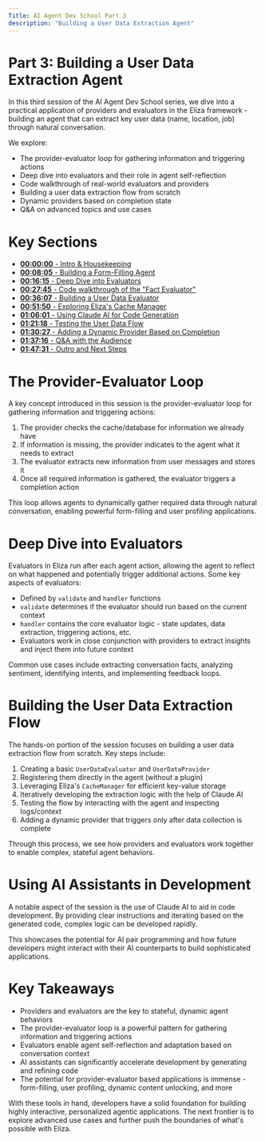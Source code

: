 ```yaml
---
Title: AI Agent Dev School Part 3
description: "Building a User Data Extraction Agent"
---
```


# Part 3: Building a User Data Extraction Agent

In this third session of the AI Agent Dev School series, we dive into a practical application of providers and
evaluators in the Eliza framework - building an agent that can extract key user data (name, location, job) through
natural conversation.

We explore:

- The provider-evaluator loop for gathering information and triggering actions
- Deep dive into evaluators and their role in agent self-reflection
- Code walkthrough of real-world evaluators and providers
- Building a user data extraction flow from scratch
- Dynamic providers based on completion state
- Q&A on advanced topics and use cases

# Key Sections

- [**00:00:00** - Intro & Housekeeping](https://www.youtube.com/watch?v=Y1DiqSVy4aU&t=0)
- [**00:08:05** - Building a Form-Filling Agent](https://www.youtube.com/watch?v=Y1DiqSVy4aU&t=485)
- [**00:16:15** - Deep Dive into Evaluators](https://www.youtube.com/watch?v=Y1DiqSVy4aU&t=975)
- [**00:27:45** - Code walkthrough of the "Fact Evaluator"](https://www.youtube.com/watch?v=Y1DiqSVy4aU&t=1675)
- [**00:36:07** - Building a User Data Evaluator](https://www.youtube.com/watch?v=Y1DiqSVy4aU&t=2167)
- [**00:51:50** - Exploring Eliza's Cache Manager](https://www.youtube.com/watch?v=Y1DiqSVy4aU&t=3110)
- [**01:06:01** - Using Claude AI for Code Generation](https://www.youtube.com/watch?v=Y1DiqSVy4aU&t=3961)
- [**01:21:18** - Testing the User Data Flow](https://www.youtube.com/watch?v=Y1DiqSVy4aU&t=4878)
- [**01:30:27** - Adding a Dynamic Provider Based on Completion](https://www.youtube.com/watch?v=Y1DiqSVy4aU&t=5427)
- [**01:37:16** - Q&A with the Audience](https://www.youtube.com/watch?v=Y1DiqSVy4aU&t=5836)
- [**01:47:31** - Outro and Next Steps](https://www.youtube.com/watch?v=Y1DiqSVy4aU&t=6451)

# The Provider-Evaluator Loop

A key concept introduced in this session is the provider-evaluator loop for gathering information and triggering actions:

1. The provider checks the cache/database for information we already have
2. If information is missing, the provider indicates to the agent what it needs to extract
3. The evaluator extracts new information from user messages and stores it
4. Once all required information is gathered, the evaluator triggers a completion action

This loop allows agents to dynamically gather required data through natural conversation, enabling powerful form-filling and user profiling applications.

# Deep Dive into Evaluators

Evaluators in Eliza run after each agent action, allowing the agent to reflect on what happened and potentially trigger additional actions. Some key aspects of evaluators:

- Defined by `validate` and `handler` functions
- `validate` determines if the evaluator should run based on the current context
- `handler` contains the core evaluator logic - state updates, data extraction, triggering actions, etc.
- Evaluators work in close conjunction with providers to extract insights and inject them into future context

Common use cases include extracting conversation facts, analyzing sentiment, identifying intents, and implementing feedback loops.

# Building the User Data Extraction Flow

The hands-on portion of the session focuses on building a user data extraction flow from scratch. Key steps include:

1. Creating a basic `UserDataEvaluator` and `UserDataProvider`
2. Registering them directly in the agent (without a plugin)
3. Leveraging Eliza's `CacheManager` for efficient key-value storage
4. Iteratively developing the extraction logic with the help of Claude AI
5. Testing the flow by interacting with the agent and inspecting logs/context
6. Adding a dynamic provider that triggers only after data collection is complete

Through this process, we see how providers and evaluators work together to enable complex, stateful agent behaviors.

# Using AI Assistants in Development

A notable aspect of the session is the use of Claude AI to aid in code development. By providing clear instructions and iterating based on the generated code, complex logic can be developed rapidly.

This showcases the potential for AI pair programming and how future developers might interact with their AI counterparts
to build sophisticated applications.

# Key Takeaways

- Providers and evaluators are the key to stateful, dynamic agent behaviors
- The provider-evaluator loop is a powerful pattern for gathering information and triggering actions
- Evaluators enable agent self-reflection and adaptation based on conversation context
- AI assistants can significantly accelerate development by generating and refining code
- The potential for provider-evaluator based applications is immense - form-filling, user profiling, dynamic content unlocking, and more

With these tools in hand, developers have a solid foundation for building highly interactive, personalized agentic applications. The next frontier is to explore advanced use cases and further push the boundaries of what's possible with Eliza.
